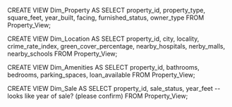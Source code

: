 CREATE VIEW Dim_Property AS
SELECT property_id,
       property_type,
       square_feet,
       year_built,
       facing,
       furnished_status,
       owner_type
FROM Property_View;


CREATE VIEW Dim_Location AS
SELECT property_id,
       city,
       locality,
       crime_rate_index,
       green_cover_percentage,
       nearby_hospitals,
       nerby_malls,
       nearby_schools
FROM Property_View;


CREATE VIEW Dim_Amenities AS
SELECT property_id,
       bathrooms,
       bedrooms,
       parking_spaces,
       loan_available
FROM Property_View;


CREATE VIEW Dim_Sale AS
SELECT property_id,
       sale_status,
       year_feet   -- looks like year of sale? (please confirm)
FROM Property_View;
